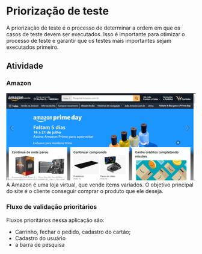 # Priorização de teste
A priorização de teste é o processo de determinar a ordem em que os casos de teste devem ser executados. Isso é importante para otimizar o processo de teste e garantir que os testes mais importantes sejam executados primeiro.

## Atividade
### Amazon
![amazon](/Sprint02/Resumos/Assets/Captura%20de%20tela%202024-07-11%20043040.png)
A Amazon é uma loja virtual, que vende items variados. O objetivo principal do site é o cliente conseguir comprar o produto que ele deseja.

### Fluxo de validação prioritários
Fluxos prioritários nessa aplicação são: 
- Carrinho, fechar o pedido, cadastro do cartão;
- Cadastro do usuário
- a barra de pesquisa